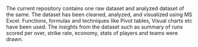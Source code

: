 The current repository contains one raw dataset and analyzed dataset of the same.
The dataset has been cleaned, analyzed, and visualized using MS Excel.
Functions, formulas and techniques like Pivot tables, Visual charts etc have been used.
The insights from the dataset such as summary of runs scored per over, strike rate, economy, stats of players and teams were drawn.
